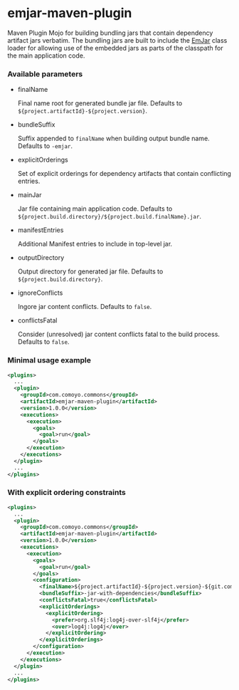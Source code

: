 emjar-maven-plugin
==================

Maven Plugin Mojo for building bundling jars that contain dependency artifact jars verbatim.  The bundling jars are built to include the [EmJar](../emjar) class loader for allowing use of the embedded jars as parts of the classpath for the main application code.

### Available parameters

* finalName

    Final name root for generated bundle jar file.  Defaults to `${project.artifactId}-${project.version}`.

* bundleSuffix

    Suffix appended to `finalName` when building output bundle name.  Defaults to `-emjar`.

* explicitOrderings

    Set of explicit orderings for dependency artifacts that contain conflicting entries.

*  mainJar

    Jar file containing main application code.  Defaults to `${project.build.directory}/${project.build.finalName}.jar`.

*  manifestEntries

    Additional Manifest entries to include in top-level jar.

* outputDirectory

    Output directory for generated jar file.  Defaults to `${project.build.directory}`.

* ignoreConflicts

    Ingore jar content conflicts.  Defaults to `false`.

* conflictsFatal

    Consider (unresolved) jar content conflicts fatal to the build process.  Defaults to `false`.


### Minimal usage example

```xml
<plugins>
  ...
  <plugin>
    <groupId>com.comoyo.commons</groupId>
    <artifactId>emjar-maven-plugin</artifactId>
    <version>1.0.0</version>
    <executions>
      <execution>
        <goals>
          <goal>run</goal>
        </goals>
      </execution>
    </executions>
  </plugin>
  ...
</plugins>
```

### With explicit ordering constraints

```xml
<plugins>
  ...
  <plugin>
    <groupId>com.comoyo.commons</groupId>
    <artifactId>emjar-maven-plugin</artifactId>
    <version>1.0.0</version>
    <executions>
      <execution>
        <goals>
          <goal>run</goal>
        </goals>
        <configuration>
          <finalName>${project.artifactId}-${project.version}-${git.commit.id.abbrev}</finalName>
          <bundleSuffix>-jar-with-dependencies</bundleSuffix>
          <conflictsFatal>true</conflictsFatal>
          <explicitOrderings>
            <explicitOrdering>
              <prefer>org.slf4j:log4j-over-slf4j</prefer>
              <over>log4j:log4j</over>
            </explicitOrdering>
          </explicitOrderings>
        </configuration>
      </execution>
    </executions>
  </plugin>
  ...
</plugins>
```
